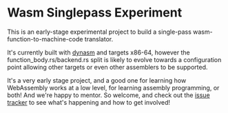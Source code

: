 # Wasm Singlepass Experiment

This is an early-stage experimental project to build a single-pass
wasm-function-to-machine-code translator.

It's currently built with [dynasm](https://crates.io/crates/dynasm) and
targets x86-64, however the function\_body.rs/backend.rs split is likely
to evolve towards a configuration point allowing other targets or even
other assemblers to be supported.

It's a very early stage project, and a good one for learning how
WebAssembly works at a low level, for learning assembly programming, or
both! And we're happy to mentor. So welcome, and check out the
[issue tracker] to see what's happening and how to get involved!

[issue tracker]: https://github.com/sunfishcode/wasm-singlepass-experiment/issues
